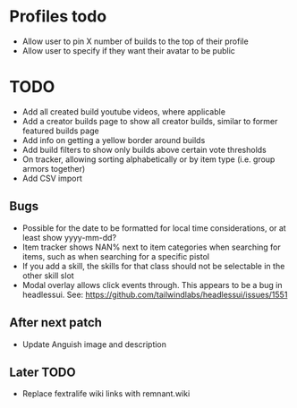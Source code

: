 # Profiles todo

- Allow user to pin X number of builds to the top of their profile
- Allow user to specify if they want their avatar to be public

# TODO

- Add all created build youtube videos, where applicable
- Add a creator builds page to show all creator builds, similar to former featured builds page
- Add info on getting a yellow border around builds
- Add build filters to show only builds above certain vote thresholds
- On tracker, allowing sorting alphabetically or by item type (i.e. group armors together)
- Add CSV import

## Bugs

- Possible for the date to be formatted for local time considerations, or at least show yyyy-mm-dd?
- Item tracker shows NAN% next to item categories when searching for items, such as when searching for a specific pistol
- If you add a skill, the skills for that class should not be selectable in the other skill slot
- Modal overlay allows click events through. This appears to be a bug in headlessui. See: https://github.com/tailwindlabs/headlessui/issues/1551

## After next patch

- Update Anguish image and description

## Later TODO

- Replace fextralife wiki links with remnant.wiki
